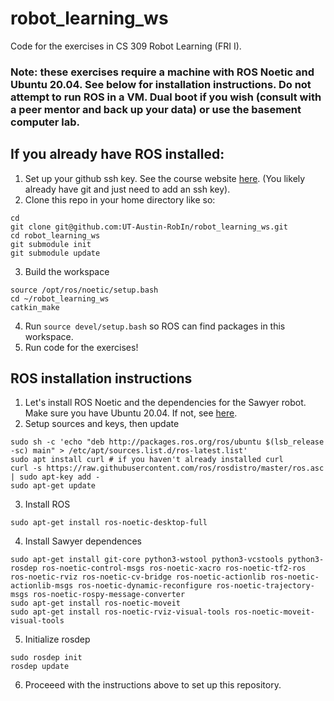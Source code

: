 # robot_learning_ws
Code for the exercises in CS 309 Robot Learning (FRI I). 

### Note: these exercises require a machine with ROS Noetic and Ubuntu 20.04. See below for installation instructions. Do not attempt to run ROS in a VM. Dual boot if you wish (consult with a peer mentor and back up your data) or use the basement computer lab. 

## If you already have ROS installed: 
1. Set up your github ssh key. See the course website [here](https://www.cs.utexas.edu/~abba/fri-robot-learning/install_use_github.html). (You likely already have git and just need to add an ssh key). 
2. Clone this repo in your home directory like so:
```
cd
git clone git@github.com:UT-Austin-RobIn/robot_learning_ws.git
cd robot_learning_ws
git submodule init
git submodule update
```
3. Build the workspace
```
source /opt/ros/noetic/setup.bash
cd ~/robot_learning_ws
catkin_make
```
4. Run `source devel/setup.bash` so ROS can find packages in this workspace.
5. Run code for the exercises! 


## ROS installation instructions
1. Let's install ROS Noetic and the dependencies for the Sawyer robot. Make sure you have Ubuntu 20.04. If not, see [here](https://releases.ubuntu.com/focal/).
2. Setup sources and keys, then update
```
sudo sh -c 'echo "deb http://packages.ros.org/ros/ubuntu $(lsb_release -sc) main" > /etc/apt/sources.list.d/ros-latest.list'
sudo apt install curl # if you haven't already installed curl
curl -s https://raw.githubusercontent.com/ros/rosdistro/master/ros.asc | sudo apt-key add -
sudo apt-get update
```
3. Install ROS
```
sudo apt-get install ros-noetic-desktop-full
```
4. Install Sawyer dependences
```
sudo apt-get install git-core python3-wstool python3-vcstools python3-rosdep ros-noetic-control-msgs ros-noetic-xacro ros-noetic-tf2-ros ros-noetic-rviz ros-noetic-cv-bridge ros-noetic-actionlib ros-noetic-actionlib-msgs ros-noetic-dynamic-reconfigure ros-noetic-trajectory-msgs ros-noetic-rospy-message-converter
sudo apt-get install ros-noetic-moveit
sudo apt-get install ros-noetic-rviz-visual-tools ros-noetic-moveit-visual-tools  
```
5. Initialize rosdep
```
sudo rosdep init
rosdep update
```
6. Proceeed with the instructions above to set up this repository.



